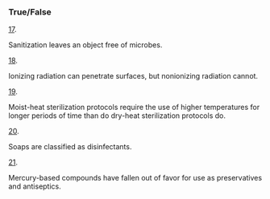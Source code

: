 ### True/False

[17](https://openstax.org/books/microbiology/pages/chapter-13#fs-id1167585831887-solution). 

Sanitization leaves an object free of microbes.

[18](https://openstax.org/books/microbiology/pages/chapter-13#fs-id1167584933938-solution). 

Ionizing radiation can penetrate surfaces, but nonionizing radiation cannot.

[19](https://openstax.org/books/microbiology/pages/chapter-13#fs-id1167585068178-solution). 

Moist-heat sterilization protocols require the use of higher temperatures for longer periods of time than do dry-heat sterilization protocols do.

[20](https://openstax.org/books/microbiology/pages/chapter-13#fs-id1167584016952-solution). 

Soaps are classified as disinfectants.

[21](https://openstax.org/books/microbiology/pages/chapter-13#fs-id1167585057694-solution). 

Mercury-based compounds have fallen out of favor for use as preservatives and antiseptics.